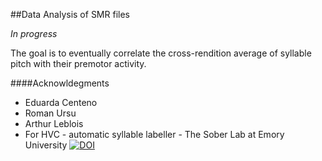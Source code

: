 ##Data Analysis of SMR files

_In progress_

The goal is to eventually correlate the cross-rendition average of syllable pitch with their premotor activity.

####Acknowldegments

- Eduarda Centeno
- Roman Ursu
- Arthur Leblois
- For HVC - automatic syllable labeller - The Sober Lab at Emory University [![DOI](https://zenodo.org/badge/DOI/10.5281/zenodo.1475481.svg)](https://doi.org/10.5281/zenodo.1475481)
